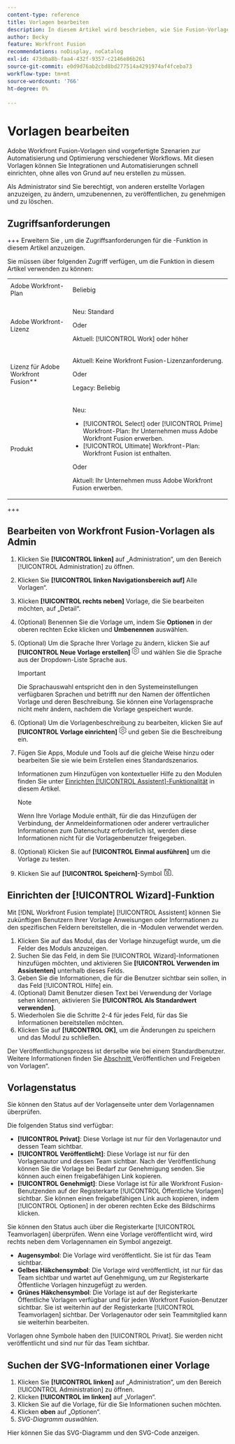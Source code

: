 ```yaml
---
content-type: reference
title: Vorlagen bearbeiten
description: In diesem Artikel wird beschrieben, wie Sie Fusion-Vorlagen bearbeiten.
author: Becky
feature: Workfront Fusion
recommendations: noDisplay, noCatalog
exl-id: 473dba8b-faa4-432f-9357-c2146e86b261
source-git-commit: e0d9d76ab2cbd8bd277514a4291974af4fceba73
workflow-type: tm+mt
source-wordcount: '766'
ht-degree: 0%

---
```


# Vorlagen bearbeiten

Adobe Workfront Fusion-Vorlagen sind vorgefertigte Szenarien zur Automatisierung und Optimierung verschiedener Workflows. Mit diesen Vorlagen können Sie Integrationen und Automatisierungen schnell einrichten, ohne alles von Grund auf neu erstellen zu müssen.

Als Administrator sind Sie berechtigt, von anderen erstellte Vorlagen anzuzeigen, zu ändern, umzubenennen, zu veröffentlichen, zu genehmigen und zu löschen.

## Zugriffsanforderungen

+++ Erweitern Sie , um die Zugriffsanforderungen für die -Funktion in diesem Artikel anzuzeigen.

Sie müssen über folgenden Zugriff verfügen, um die Funktion in diesem Artikel verwenden zu können:

<table style="table-layout:auto">
  <col>
  <col>
  <tbody>
    <tr>
      <td role="rowheader">Adobe Workfront-Plan</td>
      <td><p>Beliebig</p></td>
    </tr>
    <tr data-mc-conditions="">
      <td role="rowheader">Adobe Workfront-Lizenz</td>
      <td><p>Neu: Standard</p><p>Oder</p><p>Aktuell: [!UICONTROL Work] oder höher</p></td>
    </tr>
    <tr>
      <td role="rowheader">Lizenz für Adobe Workfront Fusion**</td>
      <td>
        <p>Aktuell: Keine Workfront Fusion-Lizenzanforderung.</p>
        <p>Oder</p>
        <p>Legacy: Beliebig</p>
      </td>
    </tr>
    <tr>
      <td role="rowheader">Produkt</td>
      <td>
        <p>Neu:</p>
        <ul>
          <li>[!UICONTROL Select] oder [!UICONTROL Prime] Workfront-Plan: Ihr Unternehmen muss Adobe Workfront Fusion erwerben.</li>
          <li>[!UICONTROL Ultimate] Workfront-Plan: Workfront Fusion ist enthalten.</li>
        </ul>
        <p>Oder</p>
        <p>Aktuell: Ihr Unternehmen muss Adobe Workfront Fusion erwerben.</p>
      </td>
    </tr>
  </tbody>
</table>

<!--
For more detail about the information in this table, see [Access requirements in Workfront documentation](/help/quicksilver/administration-and-setup/add-users/access-levels-and-object-permissions/access-level-requirements-in-documentation.md). 

For information on Adobe Workfront Fusion licenses, see [Adobe Workfront Fusion licenses](../../workfront-fusion/get-started/license-automation-vs-integration.md). -->

+++

## Bearbeiten von Workfront Fusion-Vorlagen als Admin

1. Klicken Sie **[!UICONTROL linken]** auf „Administration“, um den Bereich [!UICONTROL Administration] zu öffnen.
1. Klicken Sie **[!UICONTROL linken Navigationsbereich auf]** Alle Vorlagen“.
1. Klicken **[!UICONTROL rechts neben]** Vorlage, die Sie bearbeiten möchten, auf „Detail“.
1. (Optional) Benennen Sie die Vorlage um, indem Sie **Optionen** in der oberen rechten Ecke klicken und **Umbenennen** auswählen.
1. (Optional) Um die Sprache Ihrer Vorlage zu ändern, klicken Sie auf **[!UICONTROL Neue Vorlage erstellen]** ![Symbol Szenarioeinstellungen](assets/fusion-scenario-settings-icon.png) und wählen Sie die Sprache aus der Dropdown-Liste Sprache aus.

   >[!IMPORTANT]
   >
   >Die Sprachauswahl entspricht den in den Systemeinstellungen verfügbaren Sprachen und betrifft nur den Namen der öffentlichen Vorlage und deren Beschreibung. Sie können eine Vorlagensprache nicht mehr ändern, nachdem die Vorlage gespeichert wurde.

1. (Optional) Um die Vorlagenbeschreibung zu bearbeiten, klicken Sie auf **[!UICONTROL Vorlage einrichten]** ![Symbol „Szenarioeinstellungen“](assets/fusion-scenario-settings-icon.png) und geben Sie die Beschreibung ein.
1. Fügen Sie Apps, Module und Tools auf die gleiche Weise hinzu oder bearbeiten Sie sie wie beim Erstellen eines Standardszenarios.

   Informationen zum Hinzufügen von kontextueller Hilfe zu den Modulen finden Sie unter [Einrichten [!UICONTROL Assistent]-Funktionalität](#set-up-wizard-functionality) in diesem Artikel.

   <!--For more information on building a scenario, see [Create a scenario in Adobe Workfront Fusion](../../../workfront-fusion/scenarios/create-a-scenario.md).-->

   >[!NOTE]
   >
   >Wenn Ihre Vorlage Module enthält, für die das Hinzufügen der Verbindung, der Anmeldeinformationen oder anderer vertraulicher Informationen zum Datenschutz erforderlich ist, werden diese Informationen nicht für die Vorlagenbenutzer freigegeben.

1. (Optional) Klicken Sie auf **[!UICONTROL Einmal ausführen]** um die Vorlage zu testen.
1. Klicken Sie auf **[!UICONTROL Speichern]**-Symbol ![Speichern](assets/save-icon.png).


## Einrichten der [!UICONTROL Wizard]-Funktion

Mit [!DNL Workfront Fusion template] [!UICONTROL Assistent] können Sie zukünftigen Benutzern Ihrer Vorlage Anweisungen oder Informationen zu den spezifischen Feldern bereitstellen, die in -Modulen verwendet werden.

1. Klicken Sie auf das Modul, das der Vorlage hinzugefügt wurde, um die Felder des Moduls anzuzeigen.
1. Suchen Sie das Feld, in dem Sie [!UICONTROL Wizard]-Informationen hinzufügen möchten, und aktivieren Sie **[!UICONTROL Verwenden im Assistenten]** unterhalb dieses Felds.
1. Geben Sie die Informationen, die für die Benutzer sichtbar sein sollen, in das Feld [!UICONTROL Hilfe] ein.
1. (Optional) Damit Benutzer diesen Text bei Verwendung der Vorlage sehen können, aktivieren Sie **[!UICONTROL Als Standardwert verwenden]**.
1. Wiederholen Sie die Schritte 2-4 für jedes Feld, für das Sie Informationen bereitstellen möchten.
1. Klicken Sie auf **[!UICONTROL OK]**, um die Änderungen zu speichern und das Modul zu schließen.

Der Veröffentlichungsprozess ist derselbe wie bei einem Standardbenutzer. Weitere Informationen finden Sie [&#x200B; Abschnitt &#x200B;](/help/workfront-fusion/create-and-manage-templates/publish-and-share-fusion-templates.md)Veröffentlichen und Freigeben von Vorlagen“.

## Vorlagenstatus

Sie können den Status auf der Vorlagenseite unter dem Vorlagennamen überprüfen.

Die folgenden Status sind verfügbar:

* **[!UICONTROL Privat]**: Diese Vorlage ist nur für den Vorlagenautor und dessen Team sichtbar.
* **[!UICONTROL Veröffentlicht]**: Diese Vorlage ist nur für den Vorlagenautor und dessen Team sichtbar. Nach der Veröffentlichung können Sie die Vorlage bei Bedarf zur Genehmigung senden. Sie können auch einen freigabefähigen Link kopieren.
* **[!UICONTROL Genehmigt]**: Diese Vorlage ist für alle Workfront Fusion-Benutzenden auf der Registerkarte [!UICONTROL Öffentliche Vorlagen] sichtbar. Sie können einen freigabefähigen Link auch kopieren, indem [!UICONTROL Optionen] in der oberen rechten Ecke des Bildschirms klicken.

Sie können den Status auch über die Registerkarte [!UICONTROL Teamvorlagen] überprüfen. Wenn eine Vorlage veröffentlicht wird, wird rechts neben dem Vorlagennamen ein Symbol angezeigt.

* **Augensymbol**: Die Vorlage wird veröffentlicht. Sie ist für das Team sichtbar.
* **Gelbes Häkchensymbol**: Die Vorlage wird veröffentlicht, ist nur für das Team sichtbar und wartet auf Genehmigung, um zur Registerkarte Öffentliche Vorlagen hinzugefügt zu werden.
* **Grünes Häkchensymbol**: Die Vorlage ist auf der Registerkarte Öffentliche Vorlagen verfügbar und für jeden Workfront Fusion-Benutzer sichtbar. Sie ist weiterhin auf der Registerkarte [!UICONTROL Teamvorlagen] sichtbar. Der Vorlagenautor oder sein Teammitglied kann sie weiterhin bearbeiten.

Vorlagen ohne Symbole haben den [!UICONTROL Privat]. Sie werden nicht veröffentlicht und sind nur für das Team sichtbar.

## Suchen der SVG-Informationen einer Vorlage

1. Klicken Sie **[!UICONTROL linken]** auf „Administration“, um den Bereich [!UICONTROL Administration] zu öffnen.
1. Klicken **[!UICONTROL im linken]** auf „Vorlagen“.
1. Klicken Sie auf die Vorlage, für die Sie Informationen suchen möchten.
1. Klicken **oben** auf „Optionen“.
1. *SVG-Diagramm auswählen*.

Hier können Sie das SVG-Diagramm und den SVG-Code anzeigen.
